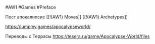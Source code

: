 #AW1 #Games #Preface 

Пост апокалипсис
[[!(AW1) Moves]]
[[!(AW1) Archetypes]]

https://lumpley.games/apocalypseworld/

Переводы с Террасы https://tesera.ru/game/Apocalypse-World/files 
